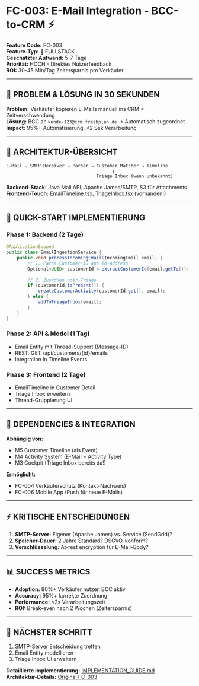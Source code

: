# FC-003: E-Mail Integration - BCC-to-CRM ⚡

**Feature Code:** FC-003  
**Feature-Typ:** 🔀 FULLSTACK  
**Geschätzter Aufwand:** 5-7 Tage  
**Priorität:** HOCH - Direktes Nutzerfeedback  
**ROI:** 30-45 Min/Tag Zeitersparnis pro Verkäufer  

---

## 🎯 PROBLEM & LÖSUNG IN 30 SEKUNDEN

**Problem:** Verkäufer kopieren E-Mails manuell ins CRM = Zeitverschwendung  
**Lösung:** BCC an `kunde-123@crm.freshplan.de` → Automatisch zugeordnet  
**Impact:** 95%+ Automatisierung, <2 Sek Verarbeitung  

---

## 📐 ARCHITEKTUR-ÜBERSICHT

```
E-Mail → SMTP Receiver → Parser → Customer Matcher → Timeline
                                        ↓
                                  Triage Inbox (wenn unbekannt)
```

**Backend-Stack:** Java Mail API, Apache James/SMTP, S3 für Attachments  
**Frontend-Touch:** EmailTimeline.tsx, TriageInbox.tsx (vorhanden!)  

---

## 🏃 QUICK-START IMPLEMENTIERUNG

### Phase 1: Backend (2 Tage)
```java
@ApplicationScoped
public class EmailIngestionService {
    public void processIncomingEmail(IncomingEmail email) {
        // 1. Parse Customer-ID aus To-Address
        Optional<UUID> customerId = extractCustomerId(email.getTo());
        
        // 2. Zuordnen oder Triage
        if (customerId.isPresent()) {
            createCustomerActivity(customerId.get(), email);
        } else {
            addToTriageInbox(email);
        }
    }
}
```

### Phase 2: API & Model (1 Tag)
- Email Entity mit Thread-Support (Message-ID)
- REST: GET /api/customers/{id}/emails
- Integration in Timeline Events

### Phase 3: Frontend (2 Tage)
- EmailTimeline in Customer Detail
- Triage Inbox erweitern
- Thread-Gruppierung UI

---

## 🔗 DEPENDENCIES & INTEGRATION

**Abhängig von:**
- M5 Customer Timeline (als Event)
- M4 Activity System (E-Mail = Activity Type)
- M3 Cockpit (Triage Inbox bereits da!)

**Ermöglicht:**
- FC-004 Verkäuferschutz (Kontakt-Nachweis)
- FC-006 Mobile App (Push für neue E-Mails)

---

## ⚡ KRITISCHE ENTSCHEIDUNGEN

1. **SMTP-Server:** Eigener (Apache James) vs. Service (SendGrid)?
2. **Speicher-Dauer:** 2 Jahre Standard? DSGVO-konform?
3. **Verschlüsselung:** At-rest encryption für E-Mail-Body?

---

## 📊 SUCCESS METRICS

- **Adoption:** 80%+ Verkäufer nutzen BCC aktiv
- **Accuracy:** 95%+ korrekte Zuordnung
- **Performance:** <2s Verarbeitungszeit
- **ROI:** Break-even nach 2 Wochen (Zeitersparnis)

---

## 🚀 NÄCHSTER SCHRITT

1. SMTP-Server Entscheidung treffen
2. Email Entity modellieren
3. Triage Inbox UI erweitern

**Detaillierte Implementierung:** [IMPLEMENTATION_GUIDE.md](./IMPLEMENTATION_GUIDE.md)  
**Architektur-Details:** [Original FC-003](../../FC-003-email-integration.md)